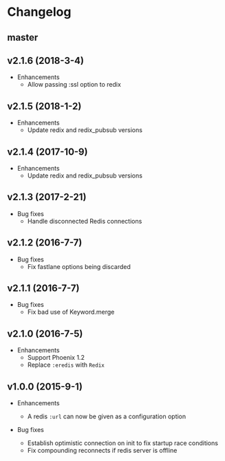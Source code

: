 # Changelog

## master

## v2.1.6 (2018-3-4)

* Enhancements
  * Allow passing :ssl option to redix

## v2.1.5 (2018-1-2)

* Enhancements
  * Update redix and redix\_pubsub versions

## v2.1.4 (2017-10-9)

* Enhancements
  * Update redix and redix\_pubsub versions

## v2.1.3 (2017-2-21)

* Bug fixes
  * Handle disconnected Redis connections

## v2.1.2 (2016-7-7)

* Bug fixes
  * Fix fastlane options being discarded


## v2.1.1 (2016-7-7)

* Bug fixes
  * Fix bad use of Keyword.merge

## v2.1.0 (2016-7-5)

* Enhancements
  * Support Phoenix 1.2
  * Replace `:eredis` with `Redix`

## v1.0.0 (2015-9-1)

* Enhancements
  * A redis `:url` can now be given as a configuration option

* Bug fixes
  * Establish optimistic connection on init to fix startup race conditions
  * Fix compounding reconnects if redis server is offline
